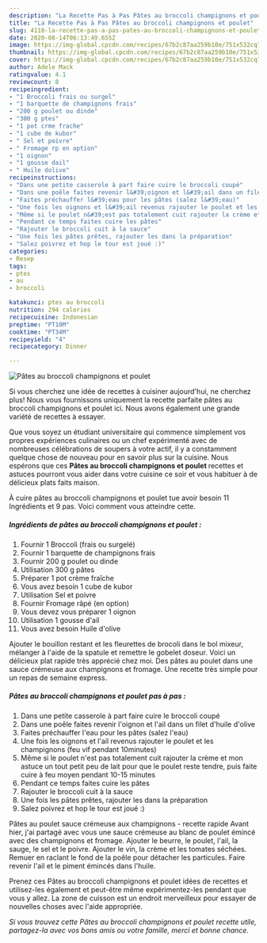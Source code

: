 ```yaml
---
description: "La Recette Pas à Pas Pâtes au broccoli champignons et poulet"
title: "La Recette Pas à Pas Pâtes au broccoli champignons et poulet"
slug: 4118-la-recette-pas-a-pas-pates-au-broccoli-champignons-et-poulet
date: 2020-08-14T06:13:49.655Z
image: https://img-global.cpcdn.com/recipes/67b2c87aa259b10e/751x532cq70/pates-au-broccoli-champignons-et-poulet-photo-principale-de-la-recette.jpg
thumbnail: https://img-global.cpcdn.com/recipes/67b2c87aa259b10e/751x532cq70/pates-au-broccoli-champignons-et-poulet-photo-principale-de-la-recette.jpg
cover: https://img-global.cpcdn.com/recipes/67b2c87aa259b10e/751x532cq70/pates-au-broccoli-champignons-et-poulet-photo-principale-de-la-recette.jpg
author: Adele Mack
ratingvalue: 4.1
reviewcount: 8
recipeingredient:
- "1 Broccoli frais ou surgel"
- "1 barquette de champignons frais"
- "200 g poulet ou dinde"
- "300 g ptes"
- "1 pot crme frache"
- "1 cube de kubor"
- " Sel et poivre"
- " Fromage rp en option"
- "1 oignon"
- "1 gousse dail"
- " Huile dolive"
recipeinstructions:
- "Dans une petite casserole à part faire cuire le broccoli coupé"
- "Dans une poêle faites revenir l&#39;oignon et l&#39;ail dans un filet d&#39;huile d&#39;olive"
- "Faites préchauffer l&#39;eau pour les pâtes (salez l&#39;eau)"
- "Une fois les oignons et l&#39;ail revenus rajouter le poulet et les champignons (feu vif pendant 10minutes)"
- "Même si le poulet n&#39;est pas totalement cuit rajouter la crème et mon astuce un tout petit peu de lait pour que le poulet reste tendre, puis faite cuire à feu moyen pendant 10-15 minutes"
- "Pendant ce temps faites cuire les pâtes"
- "Rajouter le broccoli cuit à la sauce"
- "Une fois les pâtes prêtes, rajouter les dans la préparation"
- "Salez poivrez et hop le tour est joué :)"
categories:
- Resep
tags:
- ptes
- au
- broccoli

katakunci: ptes au broccoli 
nutrition: 294 calories
recipecuisine: Indonesian
preptime: "PT10M"
cooktime: "PT34M"
recipeyield: "4"
recipecategory: Dinner

---
```



![Pâtes au broccoli champignons et poulet](https://img-global.cpcdn.com/recipes/67b2c87aa259b10e/751x532cq70/pates-au-broccoli-champignons-et-poulet-photo-principale-de-la-recette.jpg)

Si vous cherchez une idée de recettes à cuisiner aujourd'hui, ne cherchez plus! Nous vous fournissons uniquement la recette parfaite pâtes au broccoli champignons et poulet ici. Nous avons également une grande variété de recettes à essayer.

Que vous soyez un étudiant universitaire qui commence simplement vos propres expériences culinaires ou un chef expérimenté avec de nombreuses célébrations de soupers à votre actif, il y a constamment quelque chose de nouveau pour en savoir plus sur la cuisine. Nous espérons que ces <strong> Pâtes au broccoli champignons et poulet </strong> recettes et astuces pourront vous aider dans votre cuisine ce soir et vous habituer à de délicieux plats faits maison.

<!--inarticleads1-->

À cuire pâtes au broccoli champignons et poulet tue avoir besoin 11 Ingrédients et 9 pas. Voici comment vous atteindre cette.

##### Ingrédients de pâtes au broccoli champignons et poulet :

1. Fournir 1 Broccoli (frais ou surgelé)
1. Fournir 1 barquette de champignons frais
1. Fournir 200 g poulet ou dinde
1. Utilisation 300 g pâtes
1. Préparer 1 pot crème fraîche
1. Vous avez besoin 1 cube de kubor
1. Utilisation  Sel et poivre
1. Fournir  Fromage râpé (en option)
1. Vous devez vous préparer 1 oignon
1. Utilisation 1 gousse d&#39;ail
1. Vous avez besoin  Huile d&#39;olive


Ajouter le bouillon restant et les fleurettes de brocoli dans le bol mixeur, mélanger à l&#39;aide de la spatule et remettre le gobelet doseur. Voici un délicieux plat rapide très apprécié chez moi. Des pâtes au poulet dans une sauce crémeuse aux champignons et fromage. Une recette très simple pour un repas de semaine express. 

<!--inarticleads2-->

##### Pâtes au broccoli champignons et poulet pas à pas :

1. Dans une petite casserole à part faire cuire le broccoli coupé
1. Dans une poêle faites revenir l&#39;oignon et l&#39;ail dans un filet d&#39;huile d&#39;olive
1. Faites préchauffer l&#39;eau pour les pâtes (salez l&#39;eau)
1. Une fois les oignons et l&#39;ail revenus rajouter le poulet et les champignons (feu vif pendant 10minutes)
1. Même si le poulet n&#39;est pas totalement cuit rajouter la crème et mon astuce un tout petit peu de lait pour que le poulet reste tendre, puis faite cuire à feu moyen pendant 10-15 minutes
1. Pendant ce temps faites cuire les pâtes
1. Rajouter le broccoli cuit à la sauce
1. Une fois les pâtes prêtes, rajouter les dans la préparation
1. Salez poivrez et hop le tour est joué :)


Pâtes au poulet sauce crémeuse aux champignons - recette rapide Avant hier, j&#39;ai partagé avec vous une sauce crémeuse au blanc de poulet émincé avec des champignons et fromage. Ajouter le beurre, le poulet, l&#39;ail, la sauge, le sel et le poivre. Ajouter le vin, la crème et les tomates séchées. Remuer en raclant le fond de la poêle pour détacher les particules. Faire revenir l&#39;ail et le piment émincés dans l&#39;huile. 

<!--inarticleads1-->

<p>
Prenez ces Pâtes au broccoli champignons et poulet idées de recettes et utilisez-les également et peut-être même expérimentez-les pendant que vous y allez. La zone de cuisson est un endroit merveilleux pour essayer de nouvelles choses avec l'aide appropriée.
</p>

<p>
<i>Si vous trouvez cette Pâtes au broccoli champignons et poulet recette utile, partagez-la avec vos bons amis ou votre famille, merci et bonne chance.</i>
</p>
